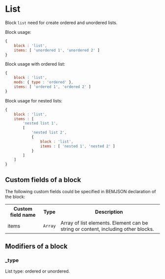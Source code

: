 # List

Block `list` need for create ordered and unordered lists.

Block usage:

``` js
{
    block : 'list',
    items: [ 'unordered 1', 'unordered 2' ]
}
```

Block usage with ordered list:

``` js
{
    block : 'list',
    mods: { type : 'ordered' },
    items: [ 'ordered 1', 'ordered 2' ]
}
```

Block usage for nested lists:

``` js
{
    block : 'list',
    items : [
        'nested list 1',
        [
            'nested list 2',
            {
                block : 'list',
                items : [ 'nested 1', 'nested 2' ]
            }
        ]
    ]
}
```

## Custom fields of a block

The following custom fields could be specified in BEMJSON declaration of the block:

<table>
    <tr>
        <th>Custom field name</th>
        <th>Type</th>
        <th>Description</th>
    </tr>
    <tr>
        <td>items</td>
        <td>
            <code>Array</code>
        </td>
        <td>Array of list elements. Element can be string or content, including other blocks.</td>
    </tr>
</table>

## Modifiers of a block

### _type

List type: ordered or unordered.
